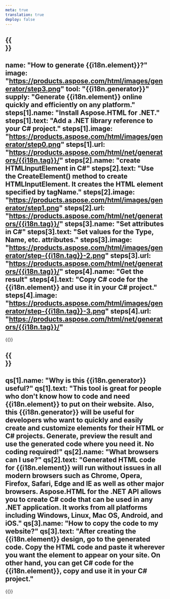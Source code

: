 ```yaml
---
meta: true
translation: true
deploy: false
---
```


{{<section howto>}}
---
name: "How to generate {{i18n.element}}?"
image: "https://products.aspose.com/html/images/generator/step3.png"
tool: "{{i18n.generator}}"
supply: "Generate {{i18n.element}} online quickly and efficiently on any platform."
steps[1].name: "Install Aspose.HTML for .NET."
steps[1].text: "Add a .NET library reference to your C# project."
steps[1].image: "https://products.aspose.com/html/images/generator/step0.png"
steps[1].url: "https://products.aspose.com/html/net/generators/{{i18n.tag}}/"
steps[2].name: "create HTMLInputElement in C#"
steps[2].text: "Use the CreateElement() method to create HTMLInputElement. It creates the HTML element specified by tagName."
steps[2].image: "https://products.aspose.com/html/images/generator/step1.png"
steps[2].url: "https://products.aspose.com/html/net/generators/{{i18n.tag}}/"
steps[3].name: "Set attributes in C#"
steps[3].text: "Set values for the Type, Name, etc. attributes."
steps[3].image: "https://products.aspose.com/html/images/generator/step-{{i18n.tag}}-2.png"
steps[3].url: "https://products.aspose.com/html/net/generators/{{i18n.tag}}/"
steps[4].name: "Get the result"
steps[4].text: "Copy C# code for the {{i18n.element}} and use it in your C# project."
steps[4].image: "https://products.aspose.com/html/images/generator/step-{{i18n.tag}}-3.png"
steps[4].url: "https://products.aspose.com/html/net/generators/{{i18n.tag}}/"
---

{{<import path="/meta/schemas.md" section="howto">}}

{{<section faq>}}
---
qs[1].name: "Why is this {{i18n.generator}} useful?"
qs[1].text: "This tool is great for people who don't know how to code and need {{i18n.element}} to put on their website. Also, this {{i18n.generator}} will be useful for developers who want to quickly and easily create and customize elements for their HTML or C# projects. Generate, preview the result and use the generated code where you need it. No coding required!"
qs[2].name: "What browsers can I use?"
qs[2].text: "Generated HTML code for {{i18n.element}} will run without issues in all modern browsers such as Chrome, Opera, Firefox, Safari, Edge and IE as well as other major browsers. Aspose.HTML for the .NET API allows you to create C# code that can be used in any .NET application. It works from all platforms including Windows, Linux, Mac OS, Android, and iOS."
qs[3].name: "How to copy the code to my website?"
qs[3].text: "After creating the {{i18n.element}} design, go to the generated code. Copy the HTML code and paste it wherever you want the element to appear on your site. On other hand, you can get C# code for the {{i18n.element}}, copy and use it in your C# project."
---

{{<import path="/meta/schemas.md" section="faq">}}
